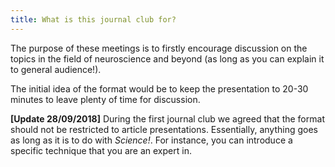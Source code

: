 ```yaml
---
title: What is this journal club for?
---
```

The purpose of these meetings is to firstly encourage discussion on the topics in the field of neuroscience and beyond (as long as you can explain it to general audience!). 

The initial idea of the format would be to keep the presentation to 20-30 minutes to leave plenty of time for discussion.

**[Update 28/09/2018]**
During the first journal club we agreed that the format should not be restricted to article presentations. Essentially, anything goes as long as it is to do with *Science!*. For instance, you can introduce a specific technique that you are an expert in.
